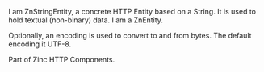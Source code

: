 I am ZnStringEntity, a concrete HTTP Entity based on a String.It is used to hold textual (non-binary) data.I am a ZnEntity.Optionally, an encoding is used to convert to and from bytes.The default encoding it UTF-8.Part of Zinc HTTP Components.